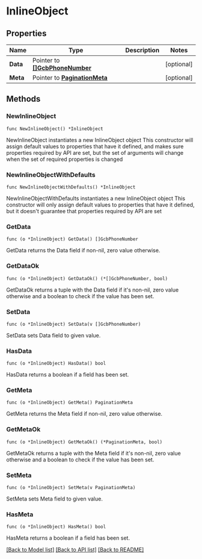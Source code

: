 # InlineObject

## Properties

Name | Type | Description | Notes
------------ | ------------- | ------------- | -------------
**Data** | Pointer to [**[]GcbPhoneNumber**](GcbPhoneNumber.md) |  | [optional] 
**Meta** | Pointer to [**PaginationMeta**](PaginationMeta.md) |  | [optional] 

## Methods

### NewInlineObject

`func NewInlineObject() *InlineObject`

NewInlineObject instantiates a new InlineObject object
This constructor will assign default values to properties that have it defined,
and makes sure properties required by API are set, but the set of arguments
will change when the set of required properties is changed

### NewInlineObjectWithDefaults

`func NewInlineObjectWithDefaults() *InlineObject`

NewInlineObjectWithDefaults instantiates a new InlineObject object
This constructor will only assign default values to properties that have it defined,
but it doesn't guarantee that properties required by API are set

### GetData

`func (o *InlineObject) GetData() []GcbPhoneNumber`

GetData returns the Data field if non-nil, zero value otherwise.

### GetDataOk

`func (o *InlineObject) GetDataOk() (*[]GcbPhoneNumber, bool)`

GetDataOk returns a tuple with the Data field if it's non-nil, zero value otherwise
and a boolean to check if the value has been set.

### SetData

`func (o *InlineObject) SetData(v []GcbPhoneNumber)`

SetData sets Data field to given value.

### HasData

`func (o *InlineObject) HasData() bool`

HasData returns a boolean if a field has been set.

### GetMeta

`func (o *InlineObject) GetMeta() PaginationMeta`

GetMeta returns the Meta field if non-nil, zero value otherwise.

### GetMetaOk

`func (o *InlineObject) GetMetaOk() (*PaginationMeta, bool)`

GetMetaOk returns a tuple with the Meta field if it's non-nil, zero value otherwise
and a boolean to check if the value has been set.

### SetMeta

`func (o *InlineObject) SetMeta(v PaginationMeta)`

SetMeta sets Meta field to given value.

### HasMeta

`func (o *InlineObject) HasMeta() bool`

HasMeta returns a boolean if a field has been set.


[[Back to Model list]](../README.md#documentation-for-models) [[Back to API list]](../README.md#documentation-for-api-endpoints) [[Back to README]](../README.md)


